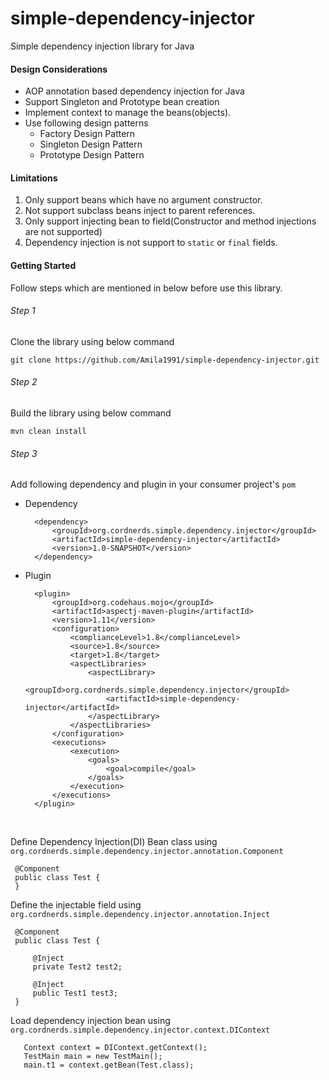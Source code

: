 # simple-dependency-injector
Simple dependency injection library for Java

#### Design Considerations
* AOP annotation based dependency injection for Java
* Support Singleton and Prototype bean creation
* Implement context to manage the beans(objects).
* Use following design patterns
    * Factory Design Pattern
    * Singleton Design Pattern
    * Prototype Design Pattern
    
#### Limitations
1. Only support beans which have no argument constructor.
2. Not support subclass beans inject to parent references.
3. Only support injecting bean to field(Constructor and method injections are not supported) 
4. Dependency injection is not support to `static` or `final` fields. 

#### Getting Started

Follow steps which are mentioned in below before use this library.

###### Step 1
Clone the library using below command
 
 `git clone https://github.com/Amila1991/simple-dependency-injector.git`
 
###### Step 2
Build the library using below command

`mvn clean install`

###### Step 3

Add following dependency and plugin in your consumer project's `pom` 
* Dependency

        <dependency>
            <groupId>org.cordnerds.simple.dependency.injector</groupId>
            <artifactId>simple-dependency-injector</artifactId>
            <version>1.0-SNAPSHOT</version>
        </dependency>
        
* Plugin

        <plugin>
            <groupId>org.codehaus.mojo</groupId>
            <artifactId>aspectj-maven-plugin</artifactId>
            <version>1.11</version>
            <configuration>
                <complianceLevel>1.8</complianceLevel>
                <source>1.8</source>
                <target>1.8</target>
                <aspectLibraries>
                    <aspectLibrary>
                        <groupId>org.cordnerds.simple.dependency.injector</groupId>
                        <artifactId>simple-dependency-injector</artifactId>
                    </aspectLibrary>
                </aspectLibraries>
            </configuration>
            <executions>
                <execution>
                    <goals>
                        <goal>compile</goal>
                    </goals>
                </execution>
            </executions>
        </plugin>
 
 <br>
 
 Define Dependency Injection(DI) Bean class using `org.cordnerds.simple.dependency.injector.annotation.Component`

     @Component
     public class Test {
     }
     
 Define the injectable field using `org.cordnerds.simple.dependency.injector.annotation.Inject`
 
     @Component
     public class Test {
     
         @Inject
         private Test2 test2;
     
         @Inject
         public Test1 test3;
     }
  
Load dependency injection bean using `org.cordnerds.simple.dependency.injector.context.DIContext`
 
       Context context = DIContext.getContext();
       TestMain main = new TestMain();
       main.t1 = context.getBean(Test.class);
     


